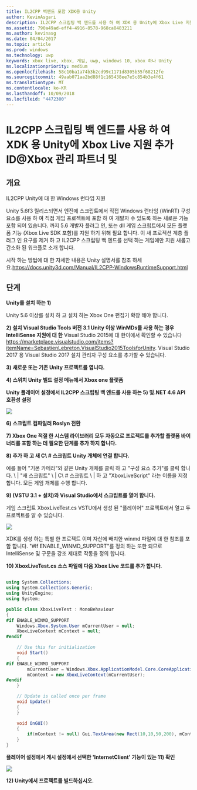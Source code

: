 ```yaml
---
title: IL2CPP 백엔드 포함 XDK용 Unity
author: KevinAsgari
description: IL2CPP 스크립팅 백 엔드를 사용 하 여 XDK 용 Unity에 Xbox Live 지원 추가 ID@Xbox 관리 파트너 및
ms.assetid: 790a49ad-eff4-4916-8578-968ca8483211
ms.author: kevinasg
ms.date: 04/04/2017
ms.topic: article
ms.prod: windows
ms.technology: uwp
keywords: xbox live, xbox, 게임, uwp, windows 10, xbox 하나 Unity
ms.localizationpriority: medium
ms.openlocfilehash: 58c10ba1a74b3b2cd99c1171d8305b55f68212fe
ms.sourcegitcommit: 49aab071aa2bd88f1c165438ee7e5c854b3e4f61
ms.translationtype: MT
ms.contentlocale: ko-KR
ms.lasthandoff: 10/09/2018
ms.locfileid: "4472300"
---
```

# <a name="add-xbox-live-support-to-unity-for-xdk-with-il2cpp-scripting-backend-for-idxbox-and-managed-partners"></a>IL2CPP 스크립팅 백 엔드를 사용 하 여 XDK 용 Unity에 Xbox Live 지원 추가 ID@Xbox 관리 파트너 및

## <a name="overview"></a>개요

IL2CPP Unity에 대 한 Windows 런타임 지원

Unity 5.6f3 릴리스되면서 엔진에 스크립트에서 직접 Windows 런타임 (WinRT) 구성 요소를 사용 하 여 직접 게임 프로젝트에 포함 하 여 개발자 수 있도록 하는 새로운 기능 포함 되어 있습니다. 까지 5.6 개발자 플러그 인, 또는 dll 게임 스크립트에서 모든 플랫폼 기능 (Xbox Live SDK 포함)를 지원 하기 위해 필요 합니다. 이 새 프로젝션 계층 플러그 인 요구를 제거 하 고 IL2CPP 스크립팅 백 엔드를 선택 하는 게임에만 지원 새롭고 간소화 된 워크플로 소개 합니다.

시작 하는 방법에 대 한 자세한 내용은 Unity 설명서를 참조 하세요.https://docs.unity3d.com/Manual/IL2CPP-WindowsRuntimeSupport.html

## <a name="steps"></a>단계

**Unity를 설치 하는 1)**

Unity 5.6 이상를 설치 하 고 설치 하는 Xbox One 편집기 확장 해야 합니다.

**2) 설치 Visual Studio Tools 버전 3.1 Unity 이상 WinMDs를 사용 하는 경우 IntelliSense 지원에 대 한** Visual Studio 2015에 대 한이에서 확인할 수 있습니다 https://marketplace.visualstudio.com/items?itemName=SebastienLebreton.VisualStudio2015ToolsforUnity.  Visual Studio 2017 용 Visual Studio 2017 설치 관리자 구성 요소를 추가할 수 있습니다.

**3) 새로운 또는 기존 Unity 프로젝트를 엽니다.**

**4) 스위치 Unity 빌드 설정 메뉴에서 Xbox one 플랫폼**

**Unity 플레이어 설정에서 IL2CPP 스크립팅 백 엔드를 사용 하는 5) 및.NET 4.6 API 호환성 설정**

![](../images/unity/unity-il2cpp-1.png)

**6) 스크립트 컴파일러 Roslyn 전환**

**7) Xbox One 적절 한 시스템 라이브러리 모두 자동으로 프로젝트를 추가할 플랫폼 바이너리를 포함 하는 데 필요한 단계를 추가 하지 합니다.**

**8) 추가 하 고 새 C\ # 스크립트 Unity 개체에 연결 합니다.**

예를 들어 "기본 카메라"와 같은 Unity 개체를 클릭 하 고 "구성 요소 추가"를 클릭 합니다. \ | "새 스크립트" \ | C\ # 스크립트 \ | 하 고 "XboxLiveScript" 라는 이름을 지정 합니다. 모든 게임 개체를 수행 합니다.

**9) (VSTU 3.1 + 설치)와 Visual Studio에서 스크립트를 열어 합니다.**

게임 스크립트 XboxLiveTest.cs VSTU에서 생성 된 "플레이어" 프로젝트에서 열고 두 프로젝트를 알 수 있습니다.

![](../images/unity/unity-il2cpp-2.png)

XDK를 생성 하는 특별 한 프로젝트 이며 자산에 배치한 winmd 파일에 대 한 참조를 포함 합니다.
"#If ENABLE_WINMD_SUPPORT"를 정의 하는 또한 되므로 IntelliSense 및 구문을 강조 제대로 작동을 정의 합니다.

**10) XboxLiveTest.cs 소스 파일에 다음 Xbox Live 코드를 추가 합니다.**

```csharp

using System.Collections;
using System.Collections.Generic;
using UnityEngine;
using System;

public class XboxLiveTest : MonoBehaviour
{
#if ENABLE_WINMD_SUPPORT
    Windows.Xbox.System.User mCurrentUser = null;
    XboxLiveContext mContext = null;
#endif

    // Use this for initialization
    void Start()
    {
#if ENABLE_WINMD_SUPPORT
        mCurrentUser = Windows.Xbox.ApplicationModel.Core.CoreApplicationContext.CurrentUser;
        mContext = new XboxLiveContext(mCurrentUser);
#endif
    }

    // Update is called once per frame
    void Update()
    {
    }

    void OnGUI()
    {
        if(mContext != null) Gui.TextArea(new Rect(10,10,50,200), mContext.XboxUserId);
    }
}

```

**플레이어 설정에서 게시 설정에서 선택한 'InternetClient' 기능이 있는 11) 확인**

![](../images/unity/unity-il2cpp-3.png)

**12) Unity에서 프로젝트를 빌드하십시오.**
